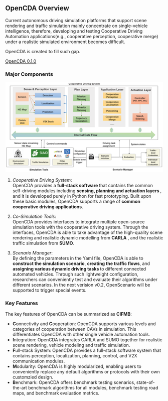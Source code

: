 ## OpenCDA Overview
Current autonomous driving simulation platforms that support scene rendering and traffic simulation mainly concentrate
on single-vehicle intelligence, therefore, developing and testing Cooperative Driving Automation applications(e.g., cooperative perception,
cooperative merge) under a realistic simulated environment becomes difficult.
 
OpenCDA is created to fill such gap. 

<div class="build-buttons">
<p>
<a href="https://github.com/ucla-mobility/OpenCDA" target="_blank" class="btn btn-neutral" title="Go to the latest OpenCDA page">
<span class="icon icon-github"></span> OpenCDA 0.1.0</a>
</p>
</div>

### Major Components
![](images/OpenCDA_diagrams.png )
 1. <em>Cooperative Driving System</em>: <br /> OpenCDA  provides  a  <strong> full-stack software </strong>  that  contains  the  common  self-driving  modules including
  <strong> sensing,   planning and actuation  layers </strong>,  and  it  is  developed  purely  in  Python for fast prototyping.
  Built  upon these basic modules, OpenCDA supports a range of  <strong> common cooperative  driving  applications</strong>. <br />
 2. <em>Co-Simulation Tools</em>: <br />OpenCDA provides interfaces to integrate multiple open-source simulation tools
 with the cooperative driving system. Through the interfaces, OpenCDA is able to take advantage of the high-quality scene rendering
 and realistic dynamic modelling from <strong> CARLA</strong> , and the realistic traffic simulation from <strong>SUMO</strong>.

 3. <em>Scenario Manager</em>:  <br />By defining the parameters in the Yaml file,  OpenCDA is able to <strong> construct the simulation scenario</strong>,
<strong> creating the traffic flows</strong>, and <strong> assigning various dynamic driving tasks </strong> to different connected automated vehicles. 
 Through such lightweight configuration, researchers can conveniently test and evaluate their algorithms under different scenarios. In the next verision v0.2, 
 OpenScenario will be supported to trigger special events.

### Key Features
The key features of OpenCDA can be summarized as <strong>CIFMB</strong>:
* <strong>C</strong>onnectivity and <strong>C</strong>ooperation: OpenCDA supports various levels and categories of cooperation between CAVs in simulation.
  This differentiates OpenCDA with other single vehicle automation tools.
* <strong>I</strong>ntegration: OpenCDA integrates CARLA and SUMO together for realistic scene rendering, vehicle modeling and traffic simulation.
* <strong>F</strong>ull-stack System: OpenCDA provides a full-stack software system that contains perception, localization, planning, control, and V2X communication modules.
* <strong>M</strong>odularity: OpenCDA is highly modularized, enabling users to conveniently replace any default algorithms or protocols with their own customzied design. 
* <strong>B</strong>enchmark: OpenCDA offers benchmark testing scenarios, state-of-the-art benchmark algorithms for all modules, benchmark testing road maps, and benchmark evaluation metrics.


